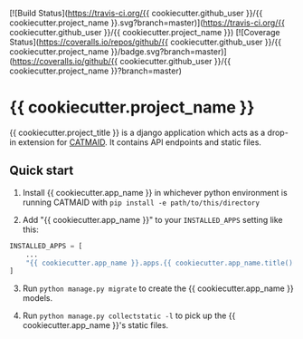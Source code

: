 [![Build Status](https://travis-ci.org/{{ cookiecutter.github_user }}/{{ cookiecutter.project_name }}.svg?branch=master)](https://travis-ci.org/{{ cookiecutter.github_user }}/{{ cookiecutter.project_name }})
[![Coverage Status](https://coveralls.io/repos/github/{{ cookiecutter.github_user }}/{{ cookiecutter.project_name }}/badge.svg?branch=master)](https://coveralls.io/github/{{ cookiecutter.github_user }}/{{ cookiecutter.project_name }}?branch=master)

# {{ cookiecutter.project_name }}

{{ cookiecutter.project_title }} is a django application which acts as a drop-in
extension for [CATMAID](http://www.catmaid.org). It contains API
endpoints and static files.

## Quick start

1. Install {{ cookiecutter.app_name }} in whichever python environment is running
CATMAID with `pip install -e path/to/this/directory`

2. Add "{{ cookiecutter.app_name }}" to your `INSTALLED_APPS` setting like this:

```python
INSTALLED_APPS = [
    ...
    "{{ cookiecutter.app_name }}.apps.{{ cookiecutter.app_name.title() }}Config",
]
```

3. Run `python manage.py migrate` to create the {{ cookiecutter.app_name }} models.

4. Run `python manage.py collectstatic -l` to pick up the
{{ cookiecutter.app_name }}'s static files.
